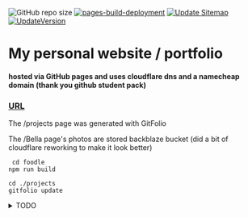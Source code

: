 ![GitHub repo size](https://img.shields.io/github/repo-size/JasonLovesDoggo/JasonLovesDoggo.github.io.svg)
[![pages-build-deployment](https://github.com/JasonLovesDoggo/JasonLovesDoggo.github.io/actions/workflows/pages/pages-build-deployment/badge.svg)](https://github.com/JasonLovesDoggo/JasonLovesDoggo.github.io/actions/workflows/pages/pages-build-deployment)
[![Update Sitemap](https://github.com/JasonLovesDoggo/JasonLovesDoggo.github.io/actions/workflows/UpdateSitemap.yml/badge.svg)](https://github.com/JasonLovesDoggo/JasonLovesDoggo.github.io/actions/workflows/UpdateSitemap.yml)
[![UpdateVersion](https://github.com/JasonLovesDoggo/JasonLovesDoggo.github.io/actions/workflows/updateversion.yml/badge.svg?branch=master)](https://github.com/JasonLovesDoggo/JasonLovesDoggo.github.io/actions/workflows/updateversion.yml)
# My personal website / portfolio

#### hosted via GitHub pages and uses cloudflare dns and a namecheap domain                                                                                                                       (thank you github student pack)

### [URL](https://nasoj.me)

The /projects page was generated with GitFolio

The /Bella page's photos are stored backblaze bucket (did a bit of cloudflare reworking to make it look better)
 
                                  
                                  
````
 cd foodle
npm run build
````
                                     
```
cd ./projects
gitfolio update
``` 


<details>
<summary>TODO</summary>
<br>
1. Make the /Bella page (currently /bella/tempdir) a smooth/long scrolling page (start with a static looking page then prompt the user to scroll) 
see https://pixieset.com/example/ for more examples

2. https://en.m.wikipedia.org/wiki/Lists_of_foods USE this

3. HIGH PRIORITY add a Changelog widget when you click on the version number 
</details>
